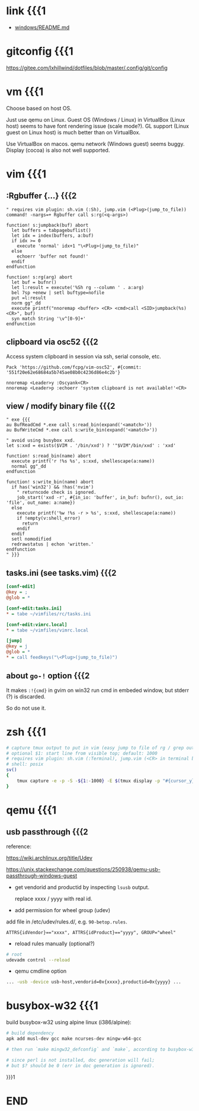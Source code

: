 # link {{{1
- [windows/README.md](windows/README.md)

# gitconfig {{{1
<https://gitee.com/lxhillwind/dotfiles/blob/master/.config/git/config>

# vm {{{1
Choose based on host OS.

Just use qemu on Linux. Guest OS (Windows / Linux) in VirtualBox (Linux host)
seems to have font rendering issue (scale mode?). GL support (Linux guest on
Linux host) is much better than on VirtualBox.

Use VirtualBox on macos. qemu network (Windows guest) seems buggy. Display
(cocoa) is also not well supported.

# vim {{{1

## :Rgbuffer {...} {{{2

```vim
" requires vim plugin: sh.vim (:Sh), jump.vim (<Plug>(jump_to_file))
command! -nargs=+ Rgbuffer call s:rg(<q-args>)

function! s:jumpback(buf) abort
  let buffers = tabpagebuflist()
  let idx = index(buffers, a:buf)
  if idx >= 0
    execute 'normal' idx+1 "\<Plug>(jump_to_file)"
  else
    echoerr 'buffer not found!'
  endif
endfunction

function! s:rg(arg) abort
  let buf = bufnr()
  let l:result = execute('%Sh rg --column ' . a:arg)
  bel 7sp +enew | setl buftype=nofile
  put =l:result
  norm gg"_dd
  execute printf("nnoremap <buffer> <CR> <cmd>call <SID>jumpback(%s)<CR>", buf)
  syn match String '\v^[0-9]+'
endfunction
```

## clipboard via osc52 {{{2

Access system clipboard in session via ssh, serial console, etc.

```vim
Pack 'https://github.com/fcpg/vim-osc52', #{commit: '551f20e62e68684a5b745ae08b0c4236d86e4c2b'}

nnoremap <Leader>y :Oscyank<CR>
nnoremap <Leader>p :echoerr 'system clipboard is not available!'<CR>
```

## view / modify binary file {{{2

```vim
" exe {{{
au BufReadCmd *.exe call s:read_bin(expand('<amatch>'))
au BufWriteCmd *.exe call s:write_bin(expand('<amatch>'))

" avoid using busybox xxd.
let s:xxd = exists($VIM . '/bin/xxd') ? '"$VIM"/bin/xxd' : 'xxd'

function! s:read_bin(name) abort
  execute printf('r !%s %s', s:xxd, shellescape(a:name))
  normal gg"_dd
endfunction

function! s:write_bin(name) abort
  if has('win32') && !has('nvim')
    " returncode check is ignored.
    job_start('xxd -r', #{in_io: 'buffer', in_buf: bufnr(), out_io: 'file', out_name: a:name})
  else
    execute printf('%w !%s -r > %s', s:xxd, shellescape(a:name))
    if !empty(v:shell_error)
      return
    endif
  endif
  setl nomodified
  redrawstatus | echon 'written.'
endfunction
" }}}
```

## tasks.ini (see tasks.vim) {{{2
```ini
[conf-edit]
@key = ;
@glob = *

[conf-edit:tasks.ini]
* = tabe ~/vimfiles/rc/tasks.ini

[conf-edit:vimrc.local]
* = tabe ~/vimfiles/vimrc.local

[jump]
@key = j
@glob = *
* = call feedkeys("\<Plug>(jump_to_file)")
```

## about `go-!` option {{{2
It makes `:!{cmd}` in gvim on win32 run cmd in embeded window, but stderr (?)
is discarded.

So do not use it.

# zsh {{{1

```sh
# capture tmux output to put in vim (easy jump to file of rg / grep output)
# optional $1: start line from visible top; default: 1000
# requires vim plugin: sh.vim (:Terminal), jump.vim (<CR> in terminal buffer)
# shell: posix
sv()
{
    tmux capture -e -p -S -${1:-1000} -E $(tmux display -p "#{cursor_y}") | vim - -c 'set buftype=nofile noswapfile | %Terminal cat'
}
```

# qemu {{{1

## usb passthrough {{{2

reference:

<https://wiki.archlinux.org/title/Udev>

<https://unix.stackexchange.com/questions/250938/qemu-usb-passthrough-windows-guest>

- get vendorid and productid by inspecting `lsusb` output.

    replace xxxx / yyyy with real id.

- add permission for wheel group (udev)

add file in /etc/udev/rules.d/, e.g. `90-betop.rules`.

```
ATTRS{idVendor}=="xxxx", ATTRS{idProduct}=="yyyy", GROUP="wheel"
```

- reload rules manually (optional?)

```sh
# root
udevadm control --reload
```

- qemu cmdline option

```sh
... -usb -device usb-host,vendorid=0x{xxxx},productid=0x{yyyy} ...
```

# busybox-w32 {{{1

build busybox-w32 using alpine linux (i386/alpine):

```sh
# build dependency
apk add musl-dev gcc make ncurses-dev mingw-w64-gcc

# then run `make mingw32_defconfig` and `make`, according to busybox-w32 README.md

# since perl is not installed, doc generation will fail;
# but $? should be 0 (err in doc generation is ignored).
```

}}}1

# END

<!-- vim: tw=78 fdm=marker -->
